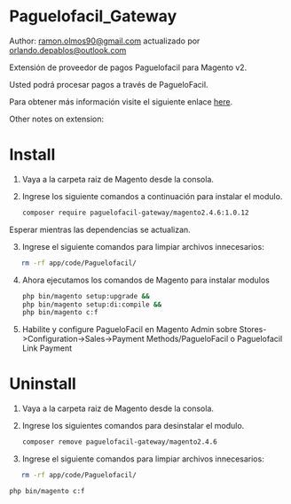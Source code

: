 Paguelofacil_Gateway
======================

Author: [ramon.olmos90@gmail.com](mailto:ramon.olmos90@gmail.com) actualizado por [orlando.depablos@outlook.com](mailto:orlando.depablos@outlook.com)

Extensión de proveedor de pagos Paguelofacil para Magento v2.

Usted podrá procesar pagos a través de PagueloFacil.

Para obtener más información visite el siguiente enlace [here](https://developers.paguelofacil.com/ecommerce/magento).

Other notes on extension: 

Install
=======

1. Vaya a la carpeta raiz de Magento desde la consola.

2. Ingrese los siguiente comandos a continuación para instalar el modulo.

    ```bash
    composer require paguelofacil-gateway/magento2.4.6:1.0.12
    ```
Esperar mientras las dependencias se actualizan.

3. Ingrese el siguiente comandos para limpiar archivos innecesarios:

 ```bash
    rm -rf app/code/Paguelofacil/
 ```

4. Ahora ejecutamos los comandos de Magento para instalar modulos

    ```bash
   php bin/magento setup:upgrade &&
   php bin/magento setup:di:compile &&
   php bin/magento c:f
    ```
5. Habilite y configure PagueloFacil en Magento Admin sobre Stores->Configuration->Sales->Payment Methods/PagueloFacil o Paguelofacil Link Payment


Uninstall
=======

1. Vaya a la carpeta raiz de Magento desde la consola.

2. Ingrese los siguientes comandos para desinstalar el modulo.

    ```bash
    composer remove paguelofacil-gateway/magento2.4.6
    ```
3. Ingrese el siguiente comandos para limpiar archivos innecesarios:

 ```bash
    rm -rf app/code/Paguelofacil/
 ```
  ```bash
 php bin/magento c:f
  ```